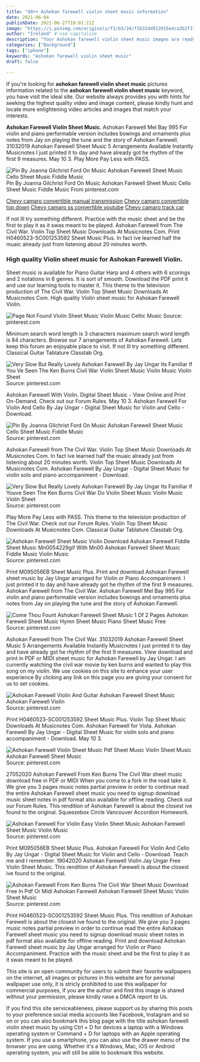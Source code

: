 ```yaml
---
title: "48++ Ashokan farewell violin sheet music information"
date: 2021-06-04
publishDate: 2021-06-27T18:01:21Z
image: "https://i.pinimg.com/originals/f1/b3/24/f1b324d913915e4ca3b2f170185fb485.png"
author: "Ireland" # use capitalize
description: "Your Ashokan farewell violin sheet music images are ready in this website. Ashokan farewell violin sheet music are a topic that is being searched for and liked by netizens today. You can Download the Ashokan farewell violin sheet music files here. Download all royalty-free images."
categories: ["Background"]
tags: ["iphone"]
keywords: "Ashokan farewell violin sheet music"
draft: false

---
```


If you're looking for **ashokan farewell violin sheet music** pictures information related to the **ashokan farewell violin sheet music** keyword, you have visit the ideal  site.  Our website always  provides you with  hints  for seeking  the highest  quality video and image  content, please kindly hunt and locate more enlightening video articles and images  that match your interests.

**Ashokan Farewell Violin Sheet Music**. Ashokan Farewell Mel Bay 995 For violin and piano performable version includes bowings and ornaments plus notes from Jay on playing the tune and the story of Ashokan Farewell. 31032019 Ashokan Farewell Sheet Music 5 Arrangements Available Instantly Musicnotes I just printed it to day and have already got he rhythm of the first 9 measures. May 10 3. Play More Pay Less with PASS.

![Pin By Joanna Gilchrist Ford On Music Ashokan Farewell Sheet Music Cello Sheet Music Fiddle Music](https://i.pinimg.com/originals/f2/00/8b/f2008b9428bd49dd8e98f5b2bc4f0646.png "Pin By Joanna Gilchrist Ford On Music Ashokan Farewell Sheet Music Cello Sheet Music Fiddle Music")
Pin By Joanna Gilchrist Ford On Music Ashokan Farewell Sheet Music Cello Sheet Music Fiddle Music From pinterest.com

[Chevy camaro convertible manual transmission](/chevy-camaro-convertible-manual-transmission/)
[Chevy camaro convertible top down](/chevy-camaro-convertible-top-down/)
[Chevy camaro ss convertible youtube](/chevy-camaro-ss-convertible-youtube/)
[Chevy camaro track car](/chevy-camaro-track-car/)

If not Ill try something different. Practice with the music sheet and be the first to play it as it swas meant to be played. Ashokan Farewell from The Civil War. Violin Top Sheet Music Downloads At Musicnotes Com. Print H0460523-SC001253592 Sheet Music Plus. In fact ive learned half the muaic already just from listening about 20 minutes worth.

### High quality Violin sheet music for Ashokan Farewell Violin.

Sheet music is available for Piano Guitar Harp and 4 others with 6 scorings and 2 notations in 6 genres. It is sort of smooth. Download the PDF print it and use our learning tools to master it. This theme to the television production of The Civil War. Violin Top Sheet Music Downloads At Musicnotes Com. High quality Violin sheet music for Ashokan Farewell Violin.


![Page Not Found Violin Sheet Music Violin Music Celtic Music](https://i.pinimg.com/originals/27/75/da/2775da47dab181669310285f4f44e94f.gif "Page Not Found Violin Sheet Music Violin Music Celtic Music")
Source: pinterest.com

Minimum search word length is 3 characters maximum search word length is 84 characters. Browse our 7 arrangements of Ashokan Farewell. Lets keep this forum an enjoyable place to visit. If not Ill try something different. Classical Guitar Tablature Classtab Org.

![Very Slow But Really Lovely Ashokan Farewell By Jay Ungar Its Familiar If You Ve Seen The Ken Burns Civil War Violin Sheet Music Violin Music Violin Sheet](https://i.pinimg.com/originals/c1/df/77/c1df77386b79ac5c3c9dee0f2c377e9b.jpg "Very Slow But Really Lovely Ashokan Farewell By Jay Ungar Its Familiar If You Ve Seen The Ken Burns Civil War Violin Sheet Music Violin Music Violin Sheet")
Source: pinterest.com

Ashokan Farewell With Violin. Digital Sheet Music - View Online and Print On-Demand. Check out our Forum Rules. May 10 3. Ashokan Farewell For Violin And Cello By Jay Ungar - Digital Sheet Music for Violin and Cello - Download.

![Pin By Joanna Gilchrist Ford On Music Ashokan Farewell Sheet Music Cello Sheet Music Fiddle Music](https://i.pinimg.com/originals/f2/00/8b/f2008b9428bd49dd8e98f5b2bc4f0646.png "Pin By Joanna Gilchrist Ford On Music Ashokan Farewell Sheet Music Cello Sheet Music Fiddle Music")
Source: pinterest.com

Ashokan Farewell from The Civil War. Violin Top Sheet Music Downloads At Musicnotes Com. In fact ive learned half the muaic already just from listening about 20 minutes worth. Violin Top Sheet Music Downloads At Musicnotes Com. Ashokan Farewell By Jay Ungar - Digital Sheet Music for violin solo and piano accompaniment - Download.

![Very Slow But Really Lovely Ashokan Farewell By Jay Ungar Its Familiar If Youve Seen The Ken Burns Civil War Do Violin Sheet Music Violin Music Violin Sheet](https://i.pinimg.com/originals/bc/59/2f/bc592f5119489ca993b68c8136edebe2.jpg "Very Slow But Really Lovely Ashokan Farewell By Jay Ungar Its Familiar If Youve Seen The Ken Burns Civil War Do Violin Sheet Music Violin Music Violin Sheet")
Source: pinterest.com

Play More Pay Less with PASS. This theme to the television production of The Civil War. Check out our Forum Rules. Violin Top Sheet Music Downloads At Musicnotes Com. Classical Guitar Tablature Classtab Org.

![Ashokan Farewell Sheet Music Violin Download Ashokan Farewell Fiddle Sheet Music Mn0054229gif With Mn00 Ashokan Farewell Sheet Music Fiddle Music Violin Music](https://i.pinimg.com/736x/02/49/b0/0249b047ca07350fdc8cdde3622aa1a2.jpg "Ashokan Farewell Sheet Music Violin Download Ashokan Farewell Fiddle Sheet Music Mn0054229gif With Mn00 Ashokan Farewell Sheet Music Fiddle Music Violin Music")
Source: pinterest.com

Print M095056EB Sheet Music Plus. Print and download Ashokan Farewell sheet music by Jay Ungar arranged for Violin or Piano Accompaniment. I just printed it to day and have already got he rhythm of the first 9 measures. Ashokan Farewell from The Civil War. Ashokan Farewell Mel Bay 995 For violin and piano performable version includes bowings and ornaments plus notes from Jay on playing the tune and the story of Ashokan Farewell.

![Come Thou Fount Ashokan Farewell Sheet Music 1 Of 2 Pages Ashokan Farewell Sheet Music Hymn Sheet Music Piano Sheet Music Free](https://i.pinimg.com/originals/07/b3/f4/07b3f483fb541561f8ea20e0af49f674.png "Come Thou Fount Ashokan Farewell Sheet Music 1 Of 2 Pages Ashokan Farewell Sheet Music Hymn Sheet Music Piano Sheet Music Free")
Source: pinterest.com

Ashokan Farewell from The Civil War. 31032019 Ashokan Farewell Sheet Music 5 Arrangements Available Instantly Musicnotes I just printed it to day and have already got he rhythm of the first 9 measures. View download and print in PDF or MIDI sheet music for Ashokan Farewell by Jay Ungar. I am currently watching the civil war movie by ken burns and wanted to play this song on my violin. We use cookies on this site to enhance your user experience By clicking any link on this page you are giving your consent for us to set cookies.

![Ashokan Farewell Violin And Guitar Ashokan Farewell Sheet Music Ashokan Farewell Violin](https://i.pinimg.com/originals/ac/e0/28/ace0284874a33fed847a26c4bc7e076a.png "Ashokan Farewell Violin And Guitar Ashokan Farewell Sheet Music Ashokan Farewell Violin")
Source: pinterest.com

Print H0460523-SC001253592 Sheet Music Plus. Violin Top Sheet Music Downloads At Musicnotes Com. Ashokan Farewell for Viola. Ashokan Farewell By Jay Ungar - Digital Sheet Music for violin solo and piano accompaniment - Download. May 10 3.

![Ashokan Farewell Violin Sheet Music Pdf Sheet Music Violin Sheet Music Ashokan Farewell Sheet Music](https://i.pinimg.com/564x/4e/bc/e1/4ebce15574a3c4f0fb24de382b1b85d6.jpg "Ashokan Farewell Violin Sheet Music Pdf Sheet Music Violin Sheet Music Ashokan Farewell Sheet Music")
Source: pinterest.com

27052020 Ashokan Farewell From Ken Burns The Civil War sheet music download free in PDF or MIDI When you come to a fork in the road take it. We give you 3 pages music notes partial preview in order to continue read the entire Ashokan Farewell sheet music you need to signup download music sheet notes in pdf format also available for offline reading. Check out our Forum Rules. This rendition of Ashokan Farewell is about the closest ive found to the original. Squeezebox Circle Vancouver Accordion Homework.

![Ashokan Farewell For Violin Easy Violin Sheet Music Ashokan Farewell Sheet Music Violin Music](https://i.pinimg.com/originals/ec/1b/f0/ec1bf0c368102bc37a6630905a72fc0c.png "Ashokan Farewell For Violin Easy Violin Sheet Music Ashokan Farewell Sheet Music Violin Music")
Source: pinterest.com

Print M095056EB Sheet Music Plus. Ashokan Farewell For Violin And Cello By Jay Ungar - Digital Sheet Music for Violin and Cello - Download. Teach me and I remember. 19042020 Ashokan Farewell Violin Jay Ungar Free Violin Sheet Music. This rendition of Ashokan Farewell is about the closest ive found to the original.

![Ashokan Farewell From Ken Burns The Civil War Sheet Music Download Free In Pdf Or Midi Ashokan Farewell Ashokan Farewell Sheet Music Violin Sheet Music](https://i.pinimg.com/originals/f1/b3/24/f1b324d913915e4ca3b2f170185fb485.png "Ashokan Farewell From Ken Burns The Civil War Sheet Music Download Free In Pdf Or Midi Ashokan Farewell Ashokan Farewell Sheet Music Violin Sheet Music")
Source: pinterest.com

Print H0460523-SC001253592 Sheet Music Plus. This rendition of Ashokan Farewell is about the closest ive found to the original. We give you 3 pages music notes partial preview in order to continue read the entire Ashokan Farewell sheet music you need to signup download music sheet notes in pdf format also available for offline reading. Print and download Ashokan Farewell sheet music by Jay Ungar arranged for Violin or Piano Accompaniment. Practice with the music sheet and be the first to play it as it swas meant to be played.

This site is an open community for users to submit their favorite wallpapers on the internet, all images or pictures in this website are for personal wallpaper use only, it is stricly prohibited to use this wallpaper for commercial purposes, if you are the author and find this image is shared without your permission, please kindly raise a DMCA report to Us.

If you find this site serviceableness, please support us by sharing this posts to your preference social media accounts like Facebook, Instagram and so on or you can also bookmark this blog page with the title ashokan farewell violin sheet music by using Ctrl + D for devices a laptop with a Windows operating system or Command + D for laptops with an Apple operating system. If you use a smartphone, you can also use the drawer menu of the browser you are using. Whether it's a Windows, Mac, iOS or Android operating system, you will still be able to bookmark this website.
